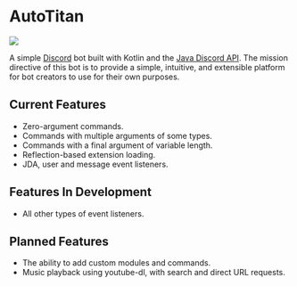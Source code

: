 # AutoTitan
[<img src="https://discordapp.com/api/guilds/279777865434660865/widget.png?style=shield">](https://discord.gg/pEDxhQm)

A simple [Discord](https://discordapp.com) bot built with Kotlin and the 
[Java Discord API](https://github.com/DV8FromTheWorld/JDA). The mission directive of this bot is to provide a simple, intuitive, and extensible platform for bot creators to use for their own purposes.

## Current Features
- Zero-argument commands.
- Commands with multiple arguments of some types.
- Commands with a final argument of variable length.
- Reflection-based extension loading.
- JDA, user and message event listeners.

## Features In Development
- All other types of event listeners.

## Planned Features
- The ability to add custom modules and commands.
- Music playback using youtube-dl, with search and direct URL requests.

